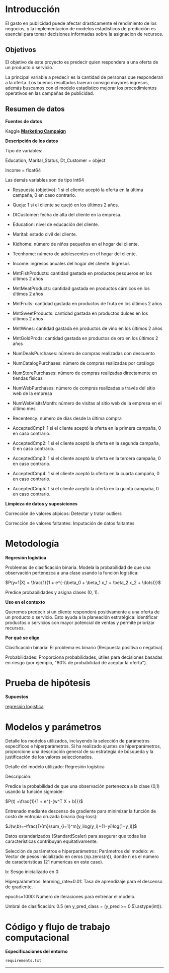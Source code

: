 # Introducción

El gasto en publicidad puede afectar drasticamente el rendimiento de los negocios,
y la implementacion de modelos estadisticos de predicción es esencial para 
tomar decisiones informadas sobre la asignacion de recursos.

## Objetivos

El objetivo de este proyecto es predecir quien respondera a una oferta de un 
producto o servicio.

La principal variable a predecir es la cantidad de personas que responderan a la oferta.
Los buenos resultados traeran consigo mayores ingresos, además buscamos con el modelo estadistico mejorar los 
procedimientos operativos en las campañas de publicidad.



## Resumen de datos

**Fuentes de datos**

Kaggle  **[Marketing Campaign](https://www.kaggle.com/datasets/rodsaldanha/arketing-campaign)**


 **Descripción de los datos**

Tipo de variables:

Education, Marital_Status, Dt_Customer = object

Income = float64

Las demás variables son de tipo int64


- Respuesta (objetivo): 1 si el cliente aceptó la oferta en la última campaña, 0 en caso contrario.

- Queja: 1 si el cliente se quejó en los últimos 2 años.

- DtCustomer: fecha de alta del cliente en la empresa.

- Education: nivel de educación del cliente.

- Marital: estado civil del cliente.

- Kidhome: número de niños pequeños en el hogar del cliente.

- Teenhome: número de adolescentes en el hogar del cliente.

- Income: ingresos anuales del hogar del cliente. Ingresos

- MntFishProducts: cantidad gastada en productos pesqueros en los últimos 2 años

- MntMeatProducts: cantidad gastada en productos cárnicos en los últimos 2 años

- MntFruits: cantidad gastada en productos de fruta en los últimos 2 años

- MntSweetProducts: cantidad gastada en productos dulces en los últimos 2 años

- MntWines: cantidad gastada en productos de vino en los últimos 2 años

- MntGoldProds: cantidad gastada en productos de oro en los últimos 2 años

- NumDealsPurchases: número de compras realizadas con descuento

- NumCatalogPurchases: número de compras realizadas por catálogo

- NumStorePurchases: número de compras realizadas directamente en tiendas físicas

- NumWebPurchases: número de compras realizadas a través del sitio web de la empresa

- NumWebVisitsMonth: número de visitas al sitio web de la empresa en el último mes

- Recentency: número de días desde la última compra

- AcceptedCmp1: 1 si el cliente aceptó la oferta en la primera campaña, 0 en caso contrario.
- AcceptedCmp2: 1 si el cliente aceptó la oferta en la segunda campaña, 0 en caso contrario.
- AcceptedCmp3: 1 si el cliente aceptó la oferta en la tercera campaña, 0 en caso contrario.
- AcceptedCmp4: 1 si el cliente aceptó la oferta en la cuarta campaña, 0 en caso contrario.
- AcceptedCmp5: 1 si el cliente aceptó la oferta en la quinta campaña, 0 en caso contrario.



**Limpieza de datos y suposiciones**
    
 
   Corrección de valores atípicos: Detectar y tratar outliers 
   
Corrección de valores faltantes: Imputación de datos faltantes

#  Metodología



**Regresión logística**

Problemas de clasificación binaria. Modela la probabilidad de que una
observación pertenezca a una clase
usando la función logística:
    
$P(y=1|X) = \frac{1}{1 + e^{-(\beta_0 + \beta_1 x_1 + \beta_2 x_2 + \dots)}}$


Predice probabilidades y asigna clases (0, 1).

**Uso en el contexto**

Queremos predecir si un cliente responderá positivamente a una oferta de un producto o servicio.
Esto ayuda a la planeación estratégica: identificar productos o servicios con mayor potencial de ventas y permite priorizar recursos.

**Por qué se elige**

Clasificación binaria: El problema es binario (Respuesta positiva o negativa).

Probabilidades: Proporciona probabilidades, útiles para decisiones basadas en riesgo (por ejemplo, "80% de probabilidad de aceptar la oferta").

<!--
## Interpretación
Predicciones: El modelo predice correctamente que X_test[0] (ventas=150) es clase 0 (ventas bajas) y X_test[1] (ventas=250) es clase 1 (ventas altas).

Probabilidades: Muestra la probabilidad de cada clase (por ejemplo, 75% de probabilidad de ventas altas para X_test[1]).

Coeficientes: Un coeficiente positivo para ventas indica que un aumento en ventas incrementa la probabilidad de clase 1; un coeficiente negativo para precio sugiere que precios más altos reducen la probabilidad de ventas altas.

Normalización: Usar X_train_norm y X_test_norm (normalizados con MinMaxScaler) asegura que las variables contribuyan equitativamente al modelo.
-->
# Prueba de hipótesis


**Supuestos**

[ regresión logistica](https://julius.ai/articles/decoding-the-core-assumptions-of-logistic-regression)


# Modelos y parámetros
    
Detalle los modelos utilizados, incluyendo la selección de parámetros específicos e hiperparámetros. 
Si ha realizado ajustes de hiperparámetros, proporcione una descripción general de su estrategia de búsqueda 
y la justificación de los valores seleccionados.
    


Detalle del modelo utilizado: Regresión logística 

Descripción:

Predice la probabilidad de que una observación pertenezca a la clase (0,1) usando la función sigmoide:


$P(t) =\frac{1}{1 + e^{-(w^T X + b)}}$

Entrenado mediante descenso de gradiente para minimizar la función de costo de entropía cruzada binaria (log-loss):

$J(w,b)=-\frac{1}{m}\sum_{i=1}^m[y_ilog⁡(y_i)+(1−yi)log⁡(1−y_i)]$






Datos estandarizados (StandardScaler) para asegurar que todas las características contribuyan equitativamente.

Selección de parámetros e hiperparámetros:
Parámetros del modelo:
w: Vector de pesos inicializado en ceros (np.zeros(n)), donde n es el número de características (21 numericas en este caso).

b: Sesgo inicializado en 0.

Hiperparámetros:
learning_rate=0.01: Tasa de aprendizaje para el descenso de gradiente.

epochs=1000: Número de iteraciones para entrenar el modelo.

Umbral de clasificación: 0.5 (en y_pred_class = (y_pred >= 0.5).astype(int)).


#  Código y flujo de trabajo computacional

**Especificaciones del entorno**

  
    
    requirements.txt 

<!--
#  Resultados e interpretaciones

Es crucial no solo presentar los resultados, sino también interpretarlos en el contexto del problema original. Esto implica tener:

- **Resumen de los hallazgos**
    
    : un resumen conciso de las ideas clave derivadas del análisis, idealmente presentadas mediante gráficos y tablas.
    
- **Significancia estadística**[la prueba de hipótesis](https://www.statology.org/hypothesis-testing/)
    
    : Para
    
    , indique claramente los valores p y explique sus implicaciones. Además, proporcione intervalos de confianza para los parámetros estimados, cuando corresponda.
    
- **Limitaciones del análisis**
    
    : Mencione cualquier limitación inherente a sus modelos, por ejemplo, sobreajuste, falta de generalización o variables omitidas.
    
- **Visualización**[y estén claramente etiquetados para indicar lo que se muestra](https://www.statology.org/5-data-visualization-techniques-to-make-your-findings-stand-out/)
    
    : Las representaciones visuales suelen ser más intuitivas. Asegúrese de que todos los gráficos y diagramas incluyan descripciones

-->

-------------------------------------------------------------

